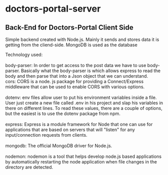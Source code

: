 # doctors-portal-server
## Back-End for Doctors-Portal Client Side
Simple backend created with Node.js. Mainly it sends and stores data it is getting from the cliend-side. MongoDB is used as the database

Technology used:\
\
body-parser: In order to get access to the post data we have to use body-parser. Basically what the body-parser is which allows express to read the body and then parse that into a Json object that we can understand. \
cors: CORS is a node. js package for providing a Connect/Express middleware that can be used to enable CORS with various options. \
\
dotenv: env files allow user to put his environment variables inside a file. User just create a new file called .env in his project and slap his variables in there on different lines. To read these values, there are a couple of options, but the easiest is to use the dotenv package from npm. \
\
express: Express is a module framework for Node that one can use for applications that are based on servers that will "listen" for any input/connection requests from clients. \
\
mongodb: The official MongoDB driver for Node.js. \
\
nodemon: nodemon is a tool that helps develop node.js based applications by automatically restarting the node application when file changes in the directory are detected.
